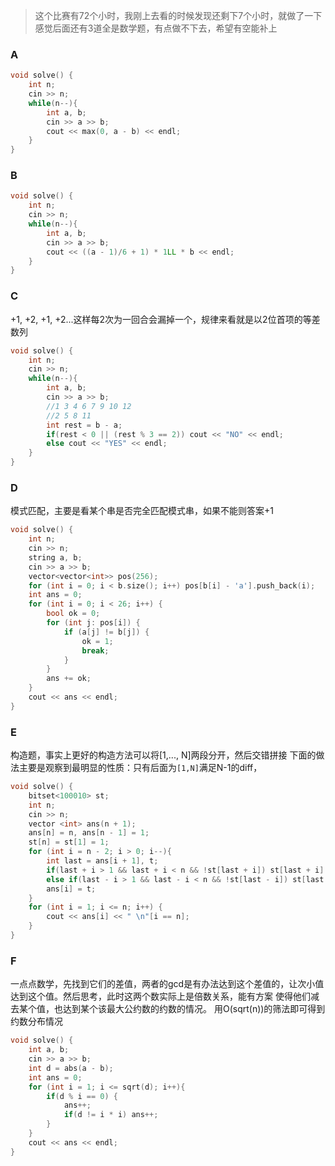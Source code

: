 > 这个比赛有72个小时，我刚上去看的时候发现还剩下7个小时，就做了一下
> 感觉后面还有3道全是数学题，有点做不下去，希望有空能补上

### A
```c++
void solve() {
    int n;
    cin >> n;
    while(n--){
        int a, b;
        cin >> a >> b;
        cout << max(0, a - b) << endl;
    }
}

```

### B
```c++
void solve() {
    int n;
    cin >> n;
    while(n--){
        int a, b;
        cin >> a >> b;
        cout << ((a - 1)/6 + 1) * 1LL * b << endl;
    }
}
```

### C
+1, +2, +1, +2...这样每2次为一回合会漏掉一个，规律来看就是以2位首项的等差数列
```c++
void solve() {
    int n;
    cin >> n;
    while(n--){
        int a, b;
        cin >> a >> b;
        //1 3 4 6 7 9 10 12
        //2 5 8 11
        int rest = b - a;
        if(rest < 0 || (rest % 3 == 2)) cout << "NO" << endl;
        else cout << "YES" << endl;
    }
}
```

### D
模式匹配，主要是看某个串是否完全匹配模式串，如果不能则答案+1
```c++
void solve() {
    int n;
    cin >> n;
    string a, b;
    cin >> a >> b;
    vector<vector<int>> pos(256);
    for (int i = 0; i < b.size(); i++) pos[b[i] - 'a'].push_back(i);
    int ans = 0;
    for (int i = 0; i < 26; i++) {
        bool ok = 0;
        for (int j: pos[i]) {
            if (a[j] != b[j]) {
                ok = 1;
                break;
            }
        }
        ans += ok;
    }
    cout << ans << endl;
}

```

### E
构造题，事实上更好的构造方法可以将[1,..., N]两段分开，然后交错拼接
下面的做法主要是观察到最明显的性质：只有后面为`[1,N]`满足N-1的diff，
```c++
void solve() {
    bitset<100010> st;
    int n;
    cin >> n;
    vector <int> ans(n + 1);
    ans[n] = n, ans[n - 1] = 1;
    st[n] = st[1] = 1;
    for (int i = n - 2; i > 0; i--){
        int last = ans[i + 1], t;
        if(last + i > 1 && last + i < n && !st[last + i]) st[last + i] = 1, t = last + i;
        else if(last - i > 1 && last - i < n && !st[last - i]) st[last - i] = 1, t = last - i;
        ans[i] = t;
    }
    for (int i = 1; i <= n; i++) {
        cout << ans[i] << " \n"[i == n];
    }
}
```
### F
一点点数学，先找到它们的差值，两者的gcd是有办法达到这个差值的，让次小值达到这个值。然后思考，此时这两个数实际上是倍数关系，能有方案
使得他们减去某个值，也达到某个该最大公约数的约数的情况。
用O(sqrt(n))的筛法即可得到约数分布情况
```c++
void solve() {
    int a, b;
    cin >> a >> b;
    int d = abs(a - b);
    int ans = 0;
    for (int i = 1; i <= sqrt(d); i++){
        if(d % i == 0) {
            ans++;
            if(d != i * i) ans++;
        }
    }
    cout << ans << endl;
}
```
